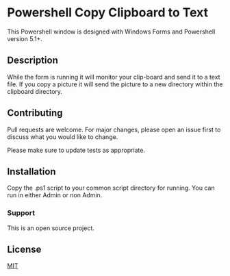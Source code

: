 # Powershell Copy Clipboard to Text

This Powershell window is designed with Windows Forms and Powershell version 5.1+.

## Description
While the form is running it will monitor your clip-board and send it to a text file. If you copy a picture it will send the picture to a new directory within the clipboard directory.

## Contributing
Pull requests are welcome. For major changes, please open an issue first to discuss what you would like to change.

Please make sure to update tests as appropriate.


## Installation
Copy the .ps1 script to your common script directory for running. You can run in either Admin or non Admin.


### Support
This is an open source project.


## License
[MIT](https://github.com/austinkschmitz/Notepad-to-text-and-image-files/blob/master/LICENSE)
